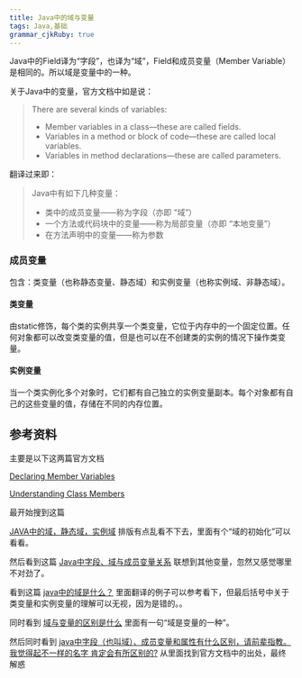 ```yaml
--- 
title: Java中的域与变量
tags: Java,基础
grammar_cjkRuby: true
---
```

Java中的Field译为“字段”，也译为“域”，Field和成员变量（Member Variable）是相同的。所以域是变量中的一种。

关于Java中的变量，官方文档中如是说：
>There are several kinds of variables:
> - Member variables in a class—these are called fields.
> - Variables in a method or block of code—these are called local variables.
> - Variables in method declarations—these are called parameters.

翻译过来即：
>Java中有如下几种变量：
>- 类中的成员变量——称为字段（亦即 “域”）
>- 一个方法或代码块中的变量——称为局部变量（亦即 “本地变量”）
>- 在方法声明中的变量——称为参数

### 成员变量

包含：类变量（也称静态变量、静态域）和实例变量（也称实例域、非静态域）。

#### 类变量

由static修饰，每个类的实例共享一个类变量，它位于内存中的一个固定位置。任何对象都可以改变类变量的值，但是也可以在不创建类的实例的情况下操作类变量。

#### 实例变量
当一个类实例化多个对象时，它们都有自己独立的实例变量副本。每个对象都有自己的这些变量的值，存储在不同的内存位置。

## 参考资料

主要是以下这两篇官方文档

[Declaring Member Variables](https://docs.oracle.com/javase/tutorial/java/javaOO/variables.html)

[Understanding Class Members](https://docs.oracle.com/javase/tutorial/java/javaOO/classvars.html)

最开始搜到这篇

[JAVA中的域，静态域，实例域](https://www.cnblogs.com/jerry007/archive/2013/01/18/java%E4%B8%AD%E5%9F%9F.html)
排版有点乱看不下去，里面有个“域的初始化”可以看看。

然后看到这篇
[Java中字段、域与成员变量关系](http://blog.csdn.net/u013632190/article/details/50662643)
联想到其他变量，忽然又感觉哪里不对劲了。

看到这篇
[ java中的域是什么？](http://blog.csdn.net/iaiti/article/details/38794007)
里面翻译的例子可以参考看下，但最后括号中关于类变量和实例变量的理解可以无视，因为是错的。。

同时看到
[域与变量的区别是什么](http://bbs.csdn.net/topics/390488364)
里面有一句“域是变量的一种”。

然后同时看到
[java中字段（也叫域）、成员变量和属性有什么区别，请前辈指教。我觉得起不一样的名字 肯定会有所区别的?](https://www.zhihu.com/question/23675337)
从里面找到官方文档中的出处，最终解惑
